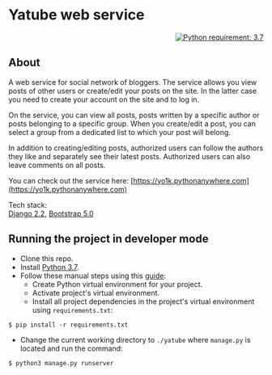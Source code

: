 # Yatube web service

<p align="right">
<a href="https://docs.python.org/3.7/">
<img src="https://img.shields.io/badge/Python-3.7-FFE873.svg?labelColor=4B8BBE" 
alt="Python requirement: 3.7">
</a>
</p>

## About

A web service for social network of bloggers. The service allows you view 
posts of other users or create/edit your posts on the site. In the latter case 
you need to create your account on the site and to log in.

On the service, you can view all posts, posts written by a specific author 
or posts belonging to a specific group. When you create/edit a post, you 
can select a group from a dedicated list to which your post will belong. 

In addition to creating/editing posts, authorized users can follow the authors 
they like and separately see their 
latest posts. Authorized users can also leave comments on all posts.

You can check out the service here:
[https://yo1k.pythonanywhere.com](https://yo1k.pythonanywhere.com)

Tech stack: \
[Django 2.2](https://docs.djangoproject.com/en/2.2/), 
[Bootstrap 5.0](https://getbootstrap.com/)

## Running the project in developer mode

* Clone this repo.
* Install [Python 3.7](https://docs.python.org/3.7/).
* Follow these manual steps using this [guide](https://docs.python.org/3.7/tutorial/venv.html):
  * Create Python virtual environment for your project.
  * Activate project's virtual environment.
  * Install all project dependencies in the project's virtual environment 
    using `requirements.txt`:
```shell
$ pip install -r requirements.txt
```
* Change the current working directory to `./yatube` where `manage.py` is 
  located and run the command:
```shell
$ python3 manage.py runserver
```
